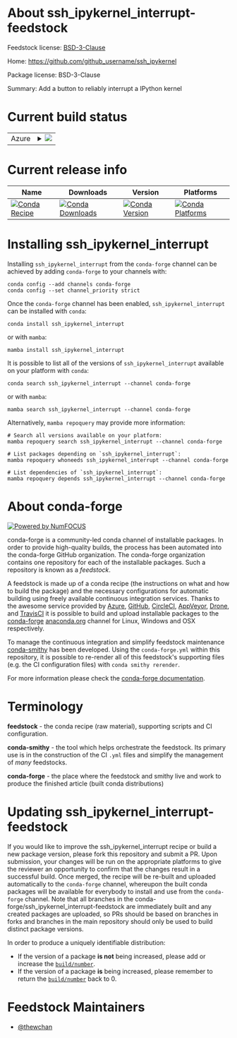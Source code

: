 About ssh_ipykernel_interrupt-feedstock
=======================================

Feedstock license: [BSD-3-Clause](https://github.com/conda-forge/ssh_ipykernel_interrupt-feedstock/blob/main/LICENSE.txt)

Home: https://github.com/github_username/ssh_ipykernel

Package license: BSD-3-Clause

Summary: Add a button to reliably interrupt a IPython kernel

Current build status
====================


<table>
    
  <tr>
    <td>Azure</td>
    <td>
      <details>
        <summary>
          <a href="https://dev.azure.com/conda-forge/feedstock-builds/_build/latest?definitionId=14033&branchName=main">
            <img src="https://dev.azure.com/conda-forge/feedstock-builds/_apis/build/status/ssh_ipykernel_interrupt-feedstock?branchName=main">
          </a>
        </summary>
        <table>
          <thead><tr><th>Variant</th><th>Status</th></tr></thead>
          <tbody><tr>
              <td>linux_64_nodejs18python3.10.____cpython</td>
              <td>
                <a href="https://dev.azure.com/conda-forge/feedstock-builds/_build/latest?definitionId=14033&branchName=main">
                  <img src="https://dev.azure.com/conda-forge/feedstock-builds/_apis/build/status/ssh_ipykernel_interrupt-feedstock?branchName=main&jobName=linux&configuration=linux%20linux_64_nodejs18python3.10.____cpython" alt="variant">
                </a>
              </td>
            </tr><tr>
              <td>linux_64_nodejs18python3.11.____cpython</td>
              <td>
                <a href="https://dev.azure.com/conda-forge/feedstock-builds/_build/latest?definitionId=14033&branchName=main">
                  <img src="https://dev.azure.com/conda-forge/feedstock-builds/_apis/build/status/ssh_ipykernel_interrupt-feedstock?branchName=main&jobName=linux&configuration=linux%20linux_64_nodejs18python3.11.____cpython" alt="variant">
                </a>
              </td>
            </tr><tr>
              <td>linux_64_nodejs18python3.8.____cpython</td>
              <td>
                <a href="https://dev.azure.com/conda-forge/feedstock-builds/_build/latest?definitionId=14033&branchName=main">
                  <img src="https://dev.azure.com/conda-forge/feedstock-builds/_apis/build/status/ssh_ipykernel_interrupt-feedstock?branchName=main&jobName=linux&configuration=linux%20linux_64_nodejs18python3.8.____cpython" alt="variant">
                </a>
              </td>
            </tr><tr>
              <td>linux_64_nodejs18python3.9.____cpython</td>
              <td>
                <a href="https://dev.azure.com/conda-forge/feedstock-builds/_build/latest?definitionId=14033&branchName=main">
                  <img src="https://dev.azure.com/conda-forge/feedstock-builds/_apis/build/status/ssh_ipykernel_interrupt-feedstock?branchName=main&jobName=linux&configuration=linux%20linux_64_nodejs18python3.9.____cpython" alt="variant">
                </a>
              </td>
            </tr><tr>
              <td>linux_64_nodejs20python3.10.____cpython</td>
              <td>
                <a href="https://dev.azure.com/conda-forge/feedstock-builds/_build/latest?definitionId=14033&branchName=main">
                  <img src="https://dev.azure.com/conda-forge/feedstock-builds/_apis/build/status/ssh_ipykernel_interrupt-feedstock?branchName=main&jobName=linux&configuration=linux%20linux_64_nodejs20python3.10.____cpython" alt="variant">
                </a>
              </td>
            </tr><tr>
              <td>linux_64_nodejs20python3.11.____cpython</td>
              <td>
                <a href="https://dev.azure.com/conda-forge/feedstock-builds/_build/latest?definitionId=14033&branchName=main">
                  <img src="https://dev.azure.com/conda-forge/feedstock-builds/_apis/build/status/ssh_ipykernel_interrupt-feedstock?branchName=main&jobName=linux&configuration=linux%20linux_64_nodejs20python3.11.____cpython" alt="variant">
                </a>
              </td>
            </tr><tr>
              <td>linux_64_nodejs20python3.8.____cpython</td>
              <td>
                <a href="https://dev.azure.com/conda-forge/feedstock-builds/_build/latest?definitionId=14033&branchName=main">
                  <img src="https://dev.azure.com/conda-forge/feedstock-builds/_apis/build/status/ssh_ipykernel_interrupt-feedstock?branchName=main&jobName=linux&configuration=linux%20linux_64_nodejs20python3.8.____cpython" alt="variant">
                </a>
              </td>
            </tr><tr>
              <td>linux_64_nodejs20python3.9.____cpython</td>
              <td>
                <a href="https://dev.azure.com/conda-forge/feedstock-builds/_build/latest?definitionId=14033&branchName=main">
                  <img src="https://dev.azure.com/conda-forge/feedstock-builds/_apis/build/status/ssh_ipykernel_interrupt-feedstock?branchName=main&jobName=linux&configuration=linux%20linux_64_nodejs20python3.9.____cpython" alt="variant">
                </a>
              </td>
            </tr><tr>
              <td>osx_64_nodejs18python3.10.____cpython</td>
              <td>
                <a href="https://dev.azure.com/conda-forge/feedstock-builds/_build/latest?definitionId=14033&branchName=main">
                  <img src="https://dev.azure.com/conda-forge/feedstock-builds/_apis/build/status/ssh_ipykernel_interrupt-feedstock?branchName=main&jobName=osx&configuration=osx%20osx_64_nodejs18python3.10.____cpython" alt="variant">
                </a>
              </td>
            </tr><tr>
              <td>osx_64_nodejs18python3.11.____cpython</td>
              <td>
                <a href="https://dev.azure.com/conda-forge/feedstock-builds/_build/latest?definitionId=14033&branchName=main">
                  <img src="https://dev.azure.com/conda-forge/feedstock-builds/_apis/build/status/ssh_ipykernel_interrupt-feedstock?branchName=main&jobName=osx&configuration=osx%20osx_64_nodejs18python3.11.____cpython" alt="variant">
                </a>
              </td>
            </tr><tr>
              <td>osx_64_nodejs18python3.8.____cpython</td>
              <td>
                <a href="https://dev.azure.com/conda-forge/feedstock-builds/_build/latest?definitionId=14033&branchName=main">
                  <img src="https://dev.azure.com/conda-forge/feedstock-builds/_apis/build/status/ssh_ipykernel_interrupt-feedstock?branchName=main&jobName=osx&configuration=osx%20osx_64_nodejs18python3.8.____cpython" alt="variant">
                </a>
              </td>
            </tr><tr>
              <td>osx_64_nodejs18python3.9.____cpython</td>
              <td>
                <a href="https://dev.azure.com/conda-forge/feedstock-builds/_build/latest?definitionId=14033&branchName=main">
                  <img src="https://dev.azure.com/conda-forge/feedstock-builds/_apis/build/status/ssh_ipykernel_interrupt-feedstock?branchName=main&jobName=osx&configuration=osx%20osx_64_nodejs18python3.9.____cpython" alt="variant">
                </a>
              </td>
            </tr><tr>
              <td>osx_64_nodejs20python3.10.____cpython</td>
              <td>
                <a href="https://dev.azure.com/conda-forge/feedstock-builds/_build/latest?definitionId=14033&branchName=main">
                  <img src="https://dev.azure.com/conda-forge/feedstock-builds/_apis/build/status/ssh_ipykernel_interrupt-feedstock?branchName=main&jobName=osx&configuration=osx%20osx_64_nodejs20python3.10.____cpython" alt="variant">
                </a>
              </td>
            </tr><tr>
              <td>osx_64_nodejs20python3.11.____cpython</td>
              <td>
                <a href="https://dev.azure.com/conda-forge/feedstock-builds/_build/latest?definitionId=14033&branchName=main">
                  <img src="https://dev.azure.com/conda-forge/feedstock-builds/_apis/build/status/ssh_ipykernel_interrupt-feedstock?branchName=main&jobName=osx&configuration=osx%20osx_64_nodejs20python3.11.____cpython" alt="variant">
                </a>
              </td>
            </tr><tr>
              <td>osx_64_nodejs20python3.8.____cpython</td>
              <td>
                <a href="https://dev.azure.com/conda-forge/feedstock-builds/_build/latest?definitionId=14033&branchName=main">
                  <img src="https://dev.azure.com/conda-forge/feedstock-builds/_apis/build/status/ssh_ipykernel_interrupt-feedstock?branchName=main&jobName=osx&configuration=osx%20osx_64_nodejs20python3.8.____cpython" alt="variant">
                </a>
              </td>
            </tr><tr>
              <td>osx_64_nodejs20python3.9.____cpython</td>
              <td>
                <a href="https://dev.azure.com/conda-forge/feedstock-builds/_build/latest?definitionId=14033&branchName=main">
                  <img src="https://dev.azure.com/conda-forge/feedstock-builds/_apis/build/status/ssh_ipykernel_interrupt-feedstock?branchName=main&jobName=osx&configuration=osx%20osx_64_nodejs20python3.9.____cpython" alt="variant">
                </a>
              </td>
            </tr><tr>
              <td>win_64_nodejs18python3.10.____cpython</td>
              <td>
                <a href="https://dev.azure.com/conda-forge/feedstock-builds/_build/latest?definitionId=14033&branchName=main">
                  <img src="https://dev.azure.com/conda-forge/feedstock-builds/_apis/build/status/ssh_ipykernel_interrupt-feedstock?branchName=main&jobName=win&configuration=win%20win_64_nodejs18python3.10.____cpython" alt="variant">
                </a>
              </td>
            </tr><tr>
              <td>win_64_nodejs18python3.11.____cpython</td>
              <td>
                <a href="https://dev.azure.com/conda-forge/feedstock-builds/_build/latest?definitionId=14033&branchName=main">
                  <img src="https://dev.azure.com/conda-forge/feedstock-builds/_apis/build/status/ssh_ipykernel_interrupt-feedstock?branchName=main&jobName=win&configuration=win%20win_64_nodejs18python3.11.____cpython" alt="variant">
                </a>
              </td>
            </tr><tr>
              <td>win_64_nodejs18python3.8.____cpython</td>
              <td>
                <a href="https://dev.azure.com/conda-forge/feedstock-builds/_build/latest?definitionId=14033&branchName=main">
                  <img src="https://dev.azure.com/conda-forge/feedstock-builds/_apis/build/status/ssh_ipykernel_interrupt-feedstock?branchName=main&jobName=win&configuration=win%20win_64_nodejs18python3.8.____cpython" alt="variant">
                </a>
              </td>
            </tr><tr>
              <td>win_64_nodejs18python3.9.____cpython</td>
              <td>
                <a href="https://dev.azure.com/conda-forge/feedstock-builds/_build/latest?definitionId=14033&branchName=main">
                  <img src="https://dev.azure.com/conda-forge/feedstock-builds/_apis/build/status/ssh_ipykernel_interrupt-feedstock?branchName=main&jobName=win&configuration=win%20win_64_nodejs18python3.9.____cpython" alt="variant">
                </a>
              </td>
            </tr><tr>
              <td>win_64_nodejs20python3.10.____cpython</td>
              <td>
                <a href="https://dev.azure.com/conda-forge/feedstock-builds/_build/latest?definitionId=14033&branchName=main">
                  <img src="https://dev.azure.com/conda-forge/feedstock-builds/_apis/build/status/ssh_ipykernel_interrupt-feedstock?branchName=main&jobName=win&configuration=win%20win_64_nodejs20python3.10.____cpython" alt="variant">
                </a>
              </td>
            </tr><tr>
              <td>win_64_nodejs20python3.11.____cpython</td>
              <td>
                <a href="https://dev.azure.com/conda-forge/feedstock-builds/_build/latest?definitionId=14033&branchName=main">
                  <img src="https://dev.azure.com/conda-forge/feedstock-builds/_apis/build/status/ssh_ipykernel_interrupt-feedstock?branchName=main&jobName=win&configuration=win%20win_64_nodejs20python3.11.____cpython" alt="variant">
                </a>
              </td>
            </tr><tr>
              <td>win_64_nodejs20python3.8.____cpython</td>
              <td>
                <a href="https://dev.azure.com/conda-forge/feedstock-builds/_build/latest?definitionId=14033&branchName=main">
                  <img src="https://dev.azure.com/conda-forge/feedstock-builds/_apis/build/status/ssh_ipykernel_interrupt-feedstock?branchName=main&jobName=win&configuration=win%20win_64_nodejs20python3.8.____cpython" alt="variant">
                </a>
              </td>
            </tr><tr>
              <td>win_64_nodejs20python3.9.____cpython</td>
              <td>
                <a href="https://dev.azure.com/conda-forge/feedstock-builds/_build/latest?definitionId=14033&branchName=main">
                  <img src="https://dev.azure.com/conda-forge/feedstock-builds/_apis/build/status/ssh_ipykernel_interrupt-feedstock?branchName=main&jobName=win&configuration=win%20win_64_nodejs20python3.9.____cpython" alt="variant">
                </a>
              </td>
            </tr>
          </tbody>
        </table>
      </details>
    </td>
  </tr>
</table>

Current release info
====================

| Name | Downloads | Version | Platforms |
| --- | --- | --- | --- |
| [![Conda Recipe](https://img.shields.io/badge/recipe-ssh_ipykernel_interrupt-green.svg)](https://anaconda.org/conda-forge/ssh_ipykernel_interrupt) | [![Conda Downloads](https://img.shields.io/conda/dn/conda-forge/ssh_ipykernel_interrupt.svg)](https://anaconda.org/conda-forge/ssh_ipykernel_interrupt) | [![Conda Version](https://img.shields.io/conda/vn/conda-forge/ssh_ipykernel_interrupt.svg)](https://anaconda.org/conda-forge/ssh_ipykernel_interrupt) | [![Conda Platforms](https://img.shields.io/conda/pn/conda-forge/ssh_ipykernel_interrupt.svg)](https://anaconda.org/conda-forge/ssh_ipykernel_interrupt) |

Installing ssh_ipykernel_interrupt
==================================

Installing `ssh_ipykernel_interrupt` from the `conda-forge` channel can be achieved by adding `conda-forge` to your channels with:

```
conda config --add channels conda-forge
conda config --set channel_priority strict
```

Once the `conda-forge` channel has been enabled, `ssh_ipykernel_interrupt` can be installed with `conda`:

```
conda install ssh_ipykernel_interrupt
```

or with `mamba`:

```
mamba install ssh_ipykernel_interrupt
```

It is possible to list all of the versions of `ssh_ipykernel_interrupt` available on your platform with `conda`:

```
conda search ssh_ipykernel_interrupt --channel conda-forge
```

or with `mamba`:

```
mamba search ssh_ipykernel_interrupt --channel conda-forge
```

Alternatively, `mamba repoquery` may provide more information:

```
# Search all versions available on your platform:
mamba repoquery search ssh_ipykernel_interrupt --channel conda-forge

# List packages depending on `ssh_ipykernel_interrupt`:
mamba repoquery whoneeds ssh_ipykernel_interrupt --channel conda-forge

# List dependencies of `ssh_ipykernel_interrupt`:
mamba repoquery depends ssh_ipykernel_interrupt --channel conda-forge
```


About conda-forge
=================

[![Powered by
NumFOCUS](https://img.shields.io/badge/powered%20by-NumFOCUS-orange.svg?style=flat&colorA=E1523D&colorB=007D8A)](https://numfocus.org)

conda-forge is a community-led conda channel of installable packages.
In order to provide high-quality builds, the process has been automated into the
conda-forge GitHub organization. The conda-forge organization contains one repository
for each of the installable packages. Such a repository is known as a *feedstock*.

A feedstock is made up of a conda recipe (the instructions on what and how to build
the package) and the necessary configurations for automatic building using freely
available continuous integration services. Thanks to the awesome service provided by
[Azure](https://azure.microsoft.com/en-us/services/devops/), [GitHub](https://github.com/),
[CircleCI](https://circleci.com/), [AppVeyor](https://www.appveyor.com/),
[Drone](https://cloud.drone.io/welcome), and [TravisCI](https://travis-ci.com/)
it is possible to build and upload installable packages to the
[conda-forge](https://anaconda.org/conda-forge) [anaconda.org](https://anaconda.org/)
channel for Linux, Windows and OSX respectively.

To manage the continuous integration and simplify feedstock maintenance
[conda-smithy](https://github.com/conda-forge/conda-smithy) has been developed.
Using the ``conda-forge.yml`` within this repository, it is possible to re-render all of
this feedstock's supporting files (e.g. the CI configuration files) with ``conda smithy rerender``.

For more information please check the [conda-forge documentation](https://conda-forge.org/docs/).

Terminology
===========

**feedstock** - the conda recipe (raw material), supporting scripts and CI configuration.

**conda-smithy** - the tool which helps orchestrate the feedstock.
                   Its primary use is in the construction of the CI ``.yml`` files
                   and simplify the management of *many* feedstocks.

**conda-forge** - the place where the feedstock and smithy live and work to
                  produce the finished article (built conda distributions)


Updating ssh_ipykernel_interrupt-feedstock
==========================================

If you would like to improve the ssh_ipykernel_interrupt recipe or build a new
package version, please fork this repository and submit a PR. Upon submission,
your changes will be run on the appropriate platforms to give the reviewer an
opportunity to confirm that the changes result in a successful build. Once
merged, the recipe will be re-built and uploaded automatically to the
`conda-forge` channel, whereupon the built conda packages will be available for
everybody to install and use from the `conda-forge` channel.
Note that all branches in the conda-forge/ssh_ipykernel_interrupt-feedstock are
immediately built and any created packages are uploaded, so PRs should be based
on branches in forks and branches in the main repository should only be used to
build distinct package versions.

In order to produce a uniquely identifiable distribution:
 * If the version of a package **is not** being increased, please add or increase
   the [``build/number``](https://docs.conda.io/projects/conda-build/en/latest/resources/define-metadata.html#build-number-and-string).
 * If the version of a package **is** being increased, please remember to return
   the [``build/number``](https://docs.conda.io/projects/conda-build/en/latest/resources/define-metadata.html#build-number-and-string)
   back to 0.

Feedstock Maintainers
=====================

* [@thewchan](https://github.com/thewchan/)

